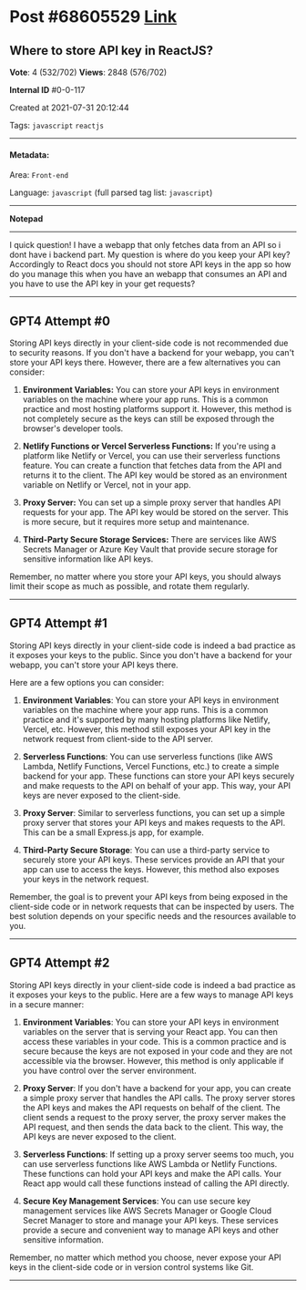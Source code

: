 
# Post \#68605529 [Link](https://stackoverflow.com/questions/68605529/)

## Where to store API key in ReactJS?

**Vote**: 4 (532/702) **Views**: 2848 (576/702) 

**Internal ID** \#0-0-117

Created at 2021-07-31 20:12:44

Tags: `javascript` `reactjs`

----------

#### Metadata:

Area: `Front-end`

Language: `javascript` (full parsed tag list: `javascript`)

----------

**Notepad**


----------

I quick question!
I have a webapp that only fetches data from an API so i dont have i backend part. My question is where do you keep your API key? Accordingly to React docs you should not store API keys in the app so how do you manage this when you have an webapp that consumes an API and you have to use the API key in your get requests?


----------
        
## GPT4 Attempt \#0

Storing API keys directly in your client-side code is not recommended due to security reasons. If you don't have a backend for your webapp, you can't store your API keys there. However, there are a few alternatives you can consider:

1. **Environment Variables:** You can store your API keys in environment variables on the machine where your app runs. This is a common practice and most hosting platforms support it. However, this method is not completely secure as the keys can still be exposed through the browser's developer tools.

2. **Netlify Functions or Vercel Serverless Functions:** If you're using a platform like Netlify or Vercel, you can use their serverless functions feature. You can create a function that fetches data from the API and returns it to the client. The API key would be stored as an environment variable on Netlify or Vercel, not in your app.

3. **Proxy Server:** You can set up a simple proxy server that handles API requests for your app. The API key would be stored on the server. This is more secure, but it requires more setup and maintenance.

4. **Third-Party Secure Storage Services:** There are services like AWS Secrets Manager or Azure Key Vault that provide secure storage for sensitive information like API keys.

Remember, no matter where you store your API keys, you should always limit their scope as much as possible, and rotate them regularly.

--------

## GPT4 Attempt \#1

Storing API keys directly in your client-side code is indeed a bad practice as it exposes your keys to the public. Since you don't have a backend for your webapp, you can't store your API keys there. 

Here are a few options you can consider:

1. **Environment Variables**: You can store your API keys in environment variables on the machine where your app runs. This is a common practice and it's supported by many hosting platforms like Netlify, Vercel, etc. However, this method still exposes your API key in the network request from client-side to the API server.

2. **Serverless Functions**: You can use serverless functions (like AWS Lambda, Netlify Functions, Vercel Functions, etc.) to create a simple backend for your app. These functions can store your API keys securely and make requests to the API on behalf of your app. This way, your API keys are never exposed to the client-side.

3. **Proxy Server**: Similar to serverless functions, you can set up a simple proxy server that stores your API keys and makes requests to the API. This can be a small Express.js app, for example.

4. **Third-Party Secure Storage**: You can use a third-party service to securely store your API keys. These services provide an API that your app can use to access the keys. However, this method also exposes your keys in the network request.

Remember, the goal is to prevent your API keys from being exposed in the client-side code or in network requests that can be inspected by users. The best solution depends on your specific needs and the resources available to you.

--------

## GPT4 Attempt \#2

Storing API keys directly in your client-side code is indeed a bad practice as it exposes your keys to the public. Here are a few ways to manage API keys in a secure manner:

1. **Environment Variables**: You can store your API keys in environment variables on the server that is serving your React app. You can then access these variables in your code. This is a common practice and is secure because the keys are not exposed in your code and they are not accessible via the browser. However, this method is only applicable if you have control over the server environment.

2. **Proxy Server**: If you don't have a backend for your app, you can create a simple proxy server that handles the API calls. The proxy server stores the API keys and makes the API requests on behalf of the client. The client sends a request to the proxy server, the proxy server makes the API request, and then sends the data back to the client. This way, the API keys are never exposed to the client.

3. **Serverless Functions**: If setting up a proxy server seems too much, you can use serverless functions like AWS Lambda or Netlify Functions. These functions can hold your API keys and make the API calls. Your React app would call these functions instead of calling the API directly.

4. **Secure Key Management Services**: You can use secure key management services like AWS Secrets Manager or Google Cloud Secret Manager to store and manage your API keys. These services provide a secure and convenient way to manage API keys and other sensitive information.

Remember, no matter which method you choose, never expose your API keys in the client-side code or in version control systems like Git.

--------
